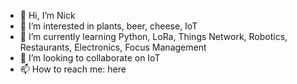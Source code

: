 - 👋 Hi, I’m Nick
- 👀 I’m interested in plants, beer, cheese, IoT
- 🌱 I’m currently learning Python, LoRa, Things Network, Robotics, Restaurants, Electronics, Focus Management
- 💞️ I’m looking to collaborate on IoT
- 📫 How to reach me: here

<!---
bonidees/bonidees is a ✨ special ✨ repository because its `README.md` (this file) appears on your GitHub profile.
You can click the Preview link to take a look at your changes.
--->
